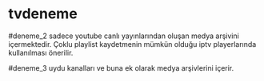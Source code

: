 # tvdeneme

#deneme_2 sadece youtube canlı yayınlarından oluşan medya arşivini içermektedir. Çoklu playlist kaydetmenin mümkün olduğu iptv playerlarında kullanılması önerilir.

#deneme_3 uydu kanalları ve buna ek olarak medya arşivlerini içerir. 
